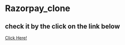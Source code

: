 # Razorpay_clone
## check it by the click on the link below
<a href="https://mayank-agarwal-123.github.io/Razorpay_clone/">Click Here!</a>
